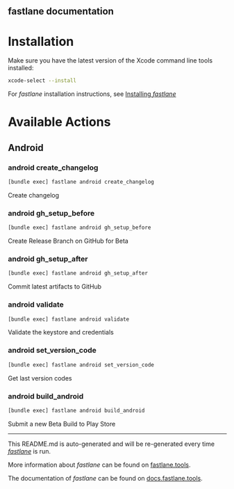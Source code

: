 fastlane documentation
----

# Installation

Make sure you have the latest version of the Xcode command line tools installed:

```sh
xcode-select --install
```

For _fastlane_ installation instructions, see [Installing _fastlane_](https://docs.fastlane.tools/#installing-fastlane)

# Available Actions

## Android

### android create_changelog

```sh
[bundle exec] fastlane android create_changelog
```

Create changelog

### android gh_setup_before

```sh
[bundle exec] fastlane android gh_setup_before
```

Create Release Branch on GitHub for Beta

### android gh_setup_after

```sh
[bundle exec] fastlane android gh_setup_after
```

Commit latest artifacts to GitHub

### android validate

```sh
[bundle exec] fastlane android validate
```

Validate the keystore and credentials

### android set_version_code

```sh
[bundle exec] fastlane android set_version_code
```

Get last version codes

### android build_android

```sh
[bundle exec] fastlane android build_android
```

Submit a new Beta Build to Play Store

----

This README.md is auto-generated and will be re-generated every time [_fastlane_](https://fastlane.tools) is run.

More information about _fastlane_ can be found on [fastlane.tools](https://fastlane.tools).

The documentation of _fastlane_ can be found on [docs.fastlane.tools](https://docs.fastlane.tools).
